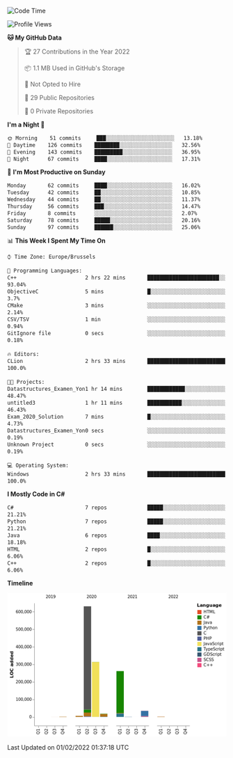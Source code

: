 <!--START_SECTION:waka-->
![Code Time](http://img.shields.io/badge/Code%20Time-132%20hrs%2023%20mins-blue)

![Profile Views](http://img.shields.io/badge/Profile%20Views-0-blue)

**🐱 My GitHub Data** 

> 🏆 27 Contributions in the Year 2022
 > 
> 📦 1.1 MB Used in GitHub's Storage 
 > 
> 🚫 Not Opted to Hire
 > 
> 📜 29 Public Repositories 
 > 
> 🔑 0 Private Repositories  
 > 
**I'm a Night 🦉** 

```text
🌞 Morning    51 commits     ███░░░░░░░░░░░░░░░░░░░░░░   13.18% 
🌆 Daytime    126 commits    ████████░░░░░░░░░░░░░░░░░   32.56% 
🌃 Evening    143 commits    █████████░░░░░░░░░░░░░░░░   36.95% 
🌙 Night      67 commits     ████░░░░░░░░░░░░░░░░░░░░░   17.31%

```
📅 **I'm Most Productive on Sunday** 

```text
Monday       62 commits     ████░░░░░░░░░░░░░░░░░░░░░   16.02% 
Tuesday      42 commits     ██░░░░░░░░░░░░░░░░░░░░░░░   10.85% 
Wednesday    44 commits     ██░░░░░░░░░░░░░░░░░░░░░░░   11.37% 
Thursday     56 commits     ███░░░░░░░░░░░░░░░░░░░░░░   14.47% 
Friday       8 commits      ░░░░░░░░░░░░░░░░░░░░░░░░░   2.07% 
Saturday     78 commits     █████░░░░░░░░░░░░░░░░░░░░   20.16% 
Sunday       97 commits     ██████░░░░░░░░░░░░░░░░░░░   25.06%

```


📊 **This Week I Spent My Time On** 

```text
⌚︎ Time Zone: Europe/Brussels

💬 Programming Languages: 
C++                      2 hrs 22 mins       ███████████████████████░░   93.04% 
ObjectiveC               5 mins              █░░░░░░░░░░░░░░░░░░░░░░░░   3.7% 
CMake                    3 mins              ░░░░░░░░░░░░░░░░░░░░░░░░░   2.14% 
CSV/TSV                  1 min               ░░░░░░░░░░░░░░░░░░░░░░░░░   0.94% 
GitIgnore file           0 secs              ░░░░░░░░░░░░░░░░░░░░░░░░░   0.18%

🔥 Editors: 
CLion                    2 hrs 33 mins       █████████████████████████   100.0%

🐱‍💻 Projects: 
Datastructures_Examen_Yon1 hr 14 mins        ████████████░░░░░░░░░░░░░   48.47% 
untitled3                1 hr 11 mins        ███████████░░░░░░░░░░░░░░   46.43% 
Exam_2020_Solution       7 mins              █░░░░░░░░░░░░░░░░░░░░░░░░   4.73% 
Datastructures_Examen_Yon0 secs              ░░░░░░░░░░░░░░░░░░░░░░░░░   0.19% 
Unknown Project          0 secs              ░░░░░░░░░░░░░░░░░░░░░░░░░   0.19%

💻 Operating System: 
Windows                  2 hrs 33 mins       █████████████████████████   100.0%

```

**I Mostly Code in C#** 

```text
C#                       7 repos             █████░░░░░░░░░░░░░░░░░░░░   21.21% 
Python                   7 repos             █████░░░░░░░░░░░░░░░░░░░░   21.21% 
Java                     6 repos             ████░░░░░░░░░░░░░░░░░░░░░   18.18% 
HTML                     2 repos             █░░░░░░░░░░░░░░░░░░░░░░░░   6.06% 
C++                      2 repos             █░░░░░░░░░░░░░░░░░░░░░░░░   6.06%

```


**Timeline**

![Chart not found](https://raw.githubusercontent.com/Arafa42/Arafa42/main/charts/bar_graph.png) 


 Last Updated on 01/02/2022 01:37:18 UTC
<!--END_SECTION:waka-->


<!-- 
[![Hits](https://hits.seeyoufarm.com/api/count/incr/badge.svg?url=https%3A%2F%2Fgithub.com%2FArafa42&count_bg=%23455AF3&title_bg=%23262D3B&icon=github.svg&icon_color=%23588EF7&title=visitors&edge_flat=false)](https://hits.seeyoufarm.com)
 -->
